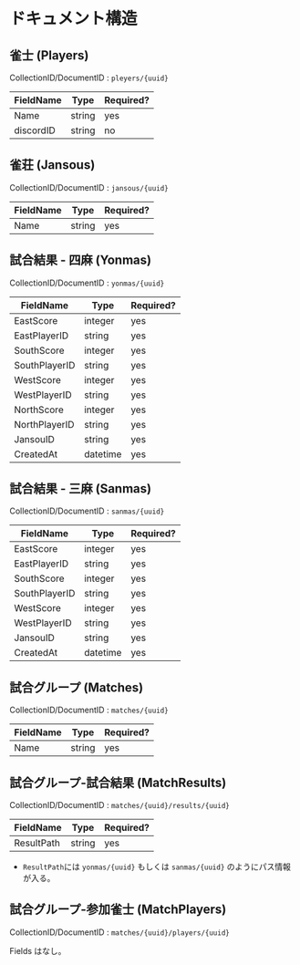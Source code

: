 # ドキュメント構造

## 雀士 (Players)

CollectionID/DocumentID : `pleyers/{uuid}`

| FieldName | Type   | Required? |
|-----------|--------|-----------|
| Name      | string | yes       |
| discordID | string | no        |

## 雀荘 (Jansous)

CollectionID/DocumentID : `jansous/{uuid}`

| FieldName | Type   | Required? |
|-----------|--------|-----------|
| Name      | string | yes       |

## 試合結果 - 四麻 (Yonmas)

CollectionID/DocumentID : `yonmas/{uuid}`

| FieldName     | Type     | Required? |
|---------------|----------|-----------|
| EastScore     | integer  | yes       |
| EastPlayerID  | string   | yes       |
| SouthScore    | integer  | yes       |
| SouthPlayerID | string   | yes       |
| WestScore     | integer  | yes       |
| WestPlayerID  | string   | yes       |
| NorthScore    | integer  | yes       |
| NorthPlayerID | string   | yes       |
| JansouID      | string   | yes       |
| CreatedAt     | datetime | yes       |

## 試合結果 - 三麻 (Sanmas)

CollectionID/DocumentID : `sanmas/{uuid}`

|   FieldName   | Type     | Required? |
|---------------|----------|-----------|
| EastScore     | integer  | yes       |
| EastPlayerID  | string   | yes       |
| SouthScore    | integer  | yes       |
| SouthPlayerID | string   | yes       |
| WestScore     | integer  | yes       |
| WestPlayerID  | string   | yes       |
| JansouID      | string   | yes       |
| CreatedAt     | datetime | yes       |

## 試合グループ (Matches)

CollectionID/DocumentID : `matches/{uuid}`

| FieldName | Type   | Required? |
|-----------|--------|-----------|
| Name      | string | yes       |

## 試合グループ-試合結果 (MatchResults)

CollectionID/DocumentID : `matches/{uuid}/results/{uuid}`

| FieldName     | Type    | Required? |
|---------------|---------|-----------|
| ResultPath    | string  | yes       |

- `ResultPath`には `yonmas/{uuid}` もしくは `sanmas/{uuid}` のようにパス情報が入る。

## 試合グループ-参加雀士 (MatchPlayers)

CollectionID/DocumentID : `matches/{uuid}/players/{uuid}`

Fields はなし。

